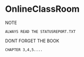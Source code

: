 # OnlineClassRoom	

NOTE

	ALWAYS READ THE STATUSREPORT.TXT
 

DONT FORGET THE BOOK
	
	CHAPTER 3,4,5....

